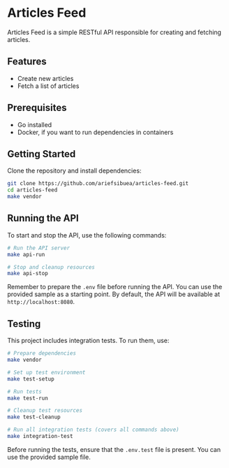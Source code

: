 # Articles Feed

Articles Feed is a simple RESTful API responsible for creating and fetching articles.

## Features

- Create new articles
- Fetch a list of articles

## Prerequisites

- Go installed
- Docker, if you want to run dependencies in containers

## Getting Started

Clone the repository and install dependencies:

```bash
git clone https://github.com/ariefsibuea/articles-feed.git
cd articles-feed
make vendor
```

## Running the API

To start and stop the API, use the following commands:

```bash
# Run the API server
make api-run

# Stop and cleanup resources
make api-stop
```

Remember to prepare the `.env` file before running the API. You can use the provided sample as a starting point. By default, the API will be available at `http://localhost:8080`.

## Testing

This project includes integration tests. To run them, use:

```bash
# Prepare dependencies
make vendor

# Set up test environment
make test-setup

# Run tests
make test-run

# Cleanup test resources
make test-cleanup

# Run all integration tests (covers all commands above)
make integration-test
```

Before running the tests, ensure that the `.env.test` file is present. You can use the provided sample file.
